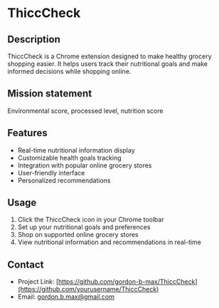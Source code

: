 # ThiccCheck

## Description
ThiccCheck is a Chrome extension designed to make healthy grocery shopping easier. It helps users track their nutritional goals and make informed decisions while shopping online. 

## Mission statement
Environmental score, processed level, nutrition score

## Features
- Real-time nutritional information display
- Customizable health goals tracking
- Integration with popular online grocery stores
- User-friendly interface
- Personalized recommendations

## Usage
1. Click the ThiccCheck icon in your Chrome toolbar
2. Set up your nutritional goals and preferences
3. Shop on supported online grocery stores
4. View nutritional information and recommendations in real-time

## Contact
- Project Link: [https://github.com/gordon-b-max/ThiccCheck](https://github.com/yourusername/ThiccCheck)
- Email: gordon.b.max@gmail.com
